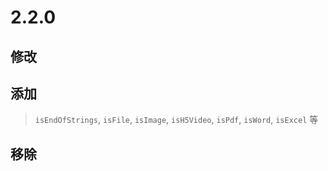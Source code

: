 # 2.2.0

## 修改

## 添加

> `isEndOfStrings`, `isFile`, `isImage`, `isH5Video`, `isPdf`, `isWord`, `isExcel` 等

## 移除
